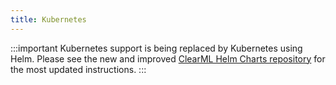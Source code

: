 ```yaml
---
title: Kubernetes
---
```



:::important
Kubernetes support is being replaced by Kubernetes using Helm. Please see the new and improved [ClearML Helm Charts repository](https://github.com/allegroai/clearml-helm-charts)
for the most updated instructions.
:::


